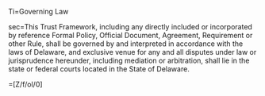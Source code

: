 Ti=Governing Law

sec=This Trust Framework, including any directly included or incorporated by reference Formal Policy, Official Document, Agreement, Requirement or other Rule, shall be governed by and interpreted in accordance with the laws of Delaware, and exclusive venue for any and all disputes under law or jurisprudence hereunder, including mediation or arbitration, shall lie in the state or federal courts located in the State of Delaware.

=[Z/f/ol/0]
